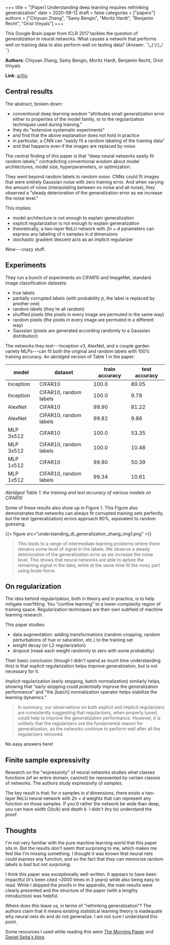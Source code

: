 +++
title = "[Paper] Understanding deep learning requires rethinking generalization"
date = 2020-08-12
draft = false
categories = ["papers"]
authors = ["Chiyuan Zhang", "Samy Bengio", "Moritz Hardt", "Benjamin Recht", "Oriol Vinyals"]
+++

This Google Brain paper from ICLR 2017 tackles the question of *generalization* in neural networks. What causes a network that performs well on training data to also perform well on testing data? (Answer: ¯\\\_(ツ)_/¯)

<!--more-->

**Authors**: Chiyuan Zhang, Samy Bengio, Moritz Hardt, Benjamin Recht, Oriol Vinyals

**Link**: [arXiv](https://arxiv.org/abs/1611.03530)


## Central results
The abstract, broken down:
 * conventional deep learning wisdom "attributes small generalization error either to properties of the model family, or to the regularization techniques used during training."
 * they do "extensive systematic experiments"
 * and find that the above explanation does not hold in practice
 * in particular, a CNN can "easily fit a random labeling of the training data"
 * and that happens even if the images are replaced by noise.

The central finding of this paper is that "deep neural networks easily fit random labels," contradicting conventional wisdom about model architectures, model size, hyperparameters, or optimization.

They went beyond random labels to random *noise*. CNNs could fit images that were entirely Gaussian noise with zero training error. And when varying the amount of noise (interpolating between no noise and all noise), they observed a "steady deterioration of the generalization error as we increase the noise level."

This implies:
 * model architecture is not enough to explain generalization
 * explicit regularization is not enough to explain generalization
 * theoretically, a two-layer ReLU network with *2n + d* parameters can express any labeling of *n* samples in *d* dimensions
 * stochastic gradient descent acts as an implicit regularizer

Wow---crazy stuff.


## Experiments
They run a bunch of experiments on CIFAR10 and ImageNet, standard image classification datasets:
 * true labels
 * partially corrupted labels (with probability *p*, the label is replaced by another one)
 * random labels (they're all random)
 * shuffled pixels (the pixels in every image are permuted in the same way)
 * random pixels (the pixels in every image are permuted in a different way)
 * Gaussian (pixels are generated according randomly to a Gaussian distribution)

The networks they test---Inception v3, AlexNet, and a couple garden variety MLPs---can fit both the original and random labels with 100% training accuracy. An abridged version of Table 1 in the paper:

model | dataset | train accuracy | test accuracy |
------|---------|----------------|---------------|
Inception | CIFAR10 | 100.0 | 89.05 |
Inception | CIFAR10, random labels | 100.0 | 9.78 |
AlexNet | CIFAR10 | 99.90 | 81.22 |
AlexNet | CIFAR10, random labels | 99.82 | 9.86 |
MLP 3x512 | CIFAR10 | 100.0 | 53.35 |
MLP 3x512 | CIFAR10, random labels | 100.0 | 10.48 |
MLP 1x512 | CIFAR10 | 99.80 | 50.39 |
MLP 1x512 | CIFAR10, random labels | 99.34 | 10.61 |

*Abridged Table 1: the training and test accuracy of various models on CIFAR10*

Some of these results also show up in Figure 1. This Figure also demonstrates that networks can always fit corrupted training sets perfectly, but the test (generalization) errors approach 90%, equivalent to random guessing.

{{< figure src="understanding_dl_generalization_zhang_img1.png" >}}

> This leads to a range of intermediate learning problems where there remains some level of signal in the labels.  We observe a steady deterioration of the generalization error as we increase the noise level.   This shows that neural networks are able to apture the remaining signal in the data, while at the same time fit the noisy part using brute-force.


## On regularization
The idea behind regularization, both in theory and in practice, is to help mitigate overfitting. You "confine learning" to a lower-complexity region of training space. Regularization techniques are their own subfield of machine learning research.

This paper studies:
 * data augmentation: adding transformations (random cropping, random perturbations of hue or saturation, etc.) to the training set
 * weight decay (or L2 regularization)
 * dropout (mask each weight randomly to zero with some probability)

Their basic conclusion (though I didn't spend as much time understanding this) is that explicit regularization helps improve generalization, but is not necessary for it. 

*Implicit* regularization (early stopping, batch normalization) similarly helps, showing that "early stopping could *potentially* improve the generalization performance" and "the [batch] normalization operator helps stabilize the learning dynamics." 

> In summary, our observations on both explicit and implicit regularizers are consistently suggesting that regularizers, when properly tuned, could help to improve the generalization performance. However, it is unlikely that the regularizers are the fundamental reason for generalization, as the networks continue to perform well after all the regularizers removed.

No easy answers here!


## Finite sample expressivity
Research on the "expressivity" of neural networks studies what classes functions (of an entire domain‚ can(not) be represented by certain classes of networks. The authors study expressivity of *samples*.

The key result is that: for *n* samples in *d* dimensions, there exists a two-layer ReLU neural network with *2n + d* weights that can represent any function on those samples. If you'd rather the network be wide than deep, you can have width *O(n/k)* and depth *k*. I didn't (try to) understand the proof.


## Thoughts
I'm not very familiar with the pure machine learning world that this paper sits in. But the results don't seem *that* surprising to me, which makes me feel like I'm missing something. I thought it was known that neural nets could express any function, and so the fact that they can memorize random labels is *bad* but not *surprising.*

I think this paper was exceptionally well-written. It appears to have been impactful (it's been cited ~2000 times in 3 years) while also being easy to read. While I skipped the proofs in the appendix, the main results were clearly presented and the structure of the paper (with a lengthy introduction) was helpful.

Where does this leave us, in terms of "rethinking generalization"? The authors claim that it means existing statistical learning theory is inadequate why neural nets do and do not generalize. I am not sure I understand this point.

Some resources I used while reading this were [The Morning Paper](https://blog.acolyer.org/2017/05/11/understanding-deep-learning-requires-re-thinking-generalization/) and [Daniel Seita's blog](https://danieltakeshi.github.io/2017/05/19/understanding-deep-learning-requires-rethinking-generalization-my-thoughts-and-notes).
